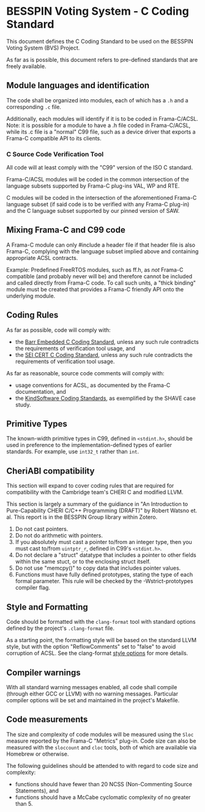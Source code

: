 # BESSPIN Voting System - C Coding Standard

This document defines the C Coding Standard to be used on the BESSPIN Voting System (BVS) Project.

As far as is possible, this document refers to pre-defined standards that are freely available.

## Module languages and identification

The code shall be organized into modules, each of which has a `.h` and a corresponding `.c` file.

Additionally, each modules will identify if it is to be coded in Frama-C/ACSL. Note: it is possible for a module to have a .h file coded in Frama-C/ACSL, while its .c file is a "normal" C99 file, such as a device driver that exports a Frama-C compatible API to its clients.

### C Source Code Verification Tool

All code will at least comply with the "C99" version of the ISO C standard.

Frama-C/ACSL modules will be coded in the common intersection of the language subsets supported by Frama-C plug-ins VAL, WP and RTE.

C modules will be coded in the intersection of the aforementioned Frama-C language subset (if said code is to be verified with any Frama-C plug-in) and the C language subset supported by our pinned version of SAW.

## Mixing Frama-C and C99 code

A Frama-C module can only #include a header file if that header file is also Frama-C, complying with the language subset implied above and containing appropriate ACSL contracts.

Example: Predefined FreeRTOS modules, such as ff.h, as _not_ Frama-C compatible (and probably never will be) and therefore cannot be included and called directly from Frama-C code. To call such units, a "thick binding" module must be created that provides a Frama-C friendly API onto the underlying module.

## Coding Rules

As far as possible, code will comply with:
 - the [Barr Embedded C Coding Standard](https://barrgroup.com/Embedded-Systems/Books/Embedded-C-Coding-Standard), unless any such rule contradicts the requirements of verification tool usage, and
 - the [SEI CERT C Coding Standard](https://resources.sei.cmu.edu/downloads/secure-coding/assets/sei-cert-c-coding-standard-2016-v01.pdf), unless any such rule contradicts the requirements of verification tool usage.

As far as reasonable, source code comments will comply with:
 - usage conventions for ACSL, as documented by the Frama-C documentation, and
 - the [KindSoftware Coding Standards](http://kindsoftware.com/documents/whitepapers/code_standards/), as exemplified by the SHAVE case study.

## Primitive Types

The known-width primitive types in C99, defined in `<stdint.h>`, should be used in preference to the implementation-defined types of earlier standards. For example, use `int32_t` rather than `int`.

## CheriABI compatibility

This section will expand to cover coding rules that are required for compatibility with the Cambridge team's CHERI C and modified LLVM.

This section is largely a summary of the guidiance in "An Introduction to Pure-Capability CHERI C/C++ Programming (DRAFT)" by Robert Watsno et. al.  This report is in the BESSPIN Group library within Zotero.

1. Do not cast pointers.
2. Do not do arithmetic with pointers.
3. If you absolutely must cast a pointer to/from an integer type, then you must cast to/from `uintptr_r`, defined in C99's `<stdint.h>`.
4. Do not declare a "struct" datatype that includes a pointer to other fields within the same stuct, or to the enclosing struct itself.
5. Do not use "memcpy()" to copy data that includes pointer values.
6. Functions must have fully defined prototypes, stating the type of each formal parameter. This rule will be checked by the -Wstrict-prototypes compiler flag.


## Style and Formatting

Code should be formatted with the `clang-format` tool with standard options defined by the project's `.clang-format` file.

As a starting point, the formatting style will be based on the standard LLVM style, but with the option "ReflowComments" set to "false" to avoid corruption of ACSL. See the clang-format [style options](https://clang.llvm.org/docs/ClangFormatStyleOptions.html) for more details.

## Compiler warnings

With all standard warning messages enabled, all code shall compile (through either GCC or LLVM) with no warning messages. Particular compiler options will be set and maintained in the project's Makefile.

## Code measurements

The size and complexity of code modules will be measured using the `Sloc` measure reported by the Frama-C "Metrics" plug-in.  Code size can also be measured with the `sloccount` and `cloc` tools, both of which are available via Homebrew or otherwise.

The following guidelines should be attended to with regard to code size and complexity:
 - functions should have fewer than 20 NCSS (Non-Commenting Source Statements), and
 - functions should have a McCabe cyclomatic complexity of no greater than 5.
